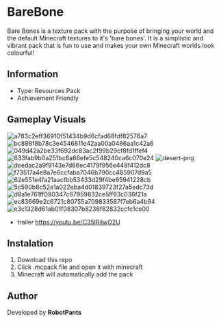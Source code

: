 # BareBone
Bare Bones is a texture pack with the purpose of bringing your world and the default Minecraft textures to it's 'bare bones'. It is a simplistic and vibrant pack that is fun to use and makes your own Minecraft worlds look colourful!
## Information 
- Type: Resources Pack
- Achievement Friendly
## Gameplay Visuals
![a783c2eff36910f51434b9d6cfad68fdf82576a7](https://github.com/user-attachments/assets/895ce7ee-da86-4c75-b457-89efb54de9be)
![bc898f8b78c3e4546811e42aa00a0486aa1c42a6](https://github.com/user-attachments/assets/c2365d60-4f8e-405f-aa2d-776920356f1f)
![049d42a2be33f692dc83ac2f99b29cf8fd1ffef4](https://github.com/user-attachments/assets/d330b97b-657e-4ac6-8b95-9d428f67868c)
![633fab9b0a251bc6a66efe5c548240ca6c070e24](https://github.com/user-attachments/assets/a1f4ebb3-d5c8-4287-8854-1ca68184d4c2)
![desert-png](https://github.com/user-attachments/assets/11468bb4-c62c-4645-8fa0-b151d28654d5)
![deedac2a9f9143e7d66ec4179f956e448f412dc8](https://github.com/user-attachments/assets/2d9a0e88-388e-4301-84a0-182692facc26)
![f73517a4e8a7e6ccfaba7046b790cc485907d9a5](https://github.com/user-attachments/assets/d0462ede-0d38-434c-9a3e-d301d31ebc1a)
![62e551e4fa21aacfbb53433d29f4be65941228cb](https://github.com/user-attachments/assets/e1ec5603-8d72-4eae-a278-fb60bc06e9c9)
![5c590b8c52e1a022eba4d01839723f27a5edc73d](https://github.com/user-attachments/assets/3881c790-a044-4f88-a319-513ab367eef0)
![d8a1e761ff080347c67959832ce5ff93c036f21a](https://github.com/user-attachments/assets/18acbf23-a59b-43b1-8a4a-4135f464e4ec)
![ec83669e2c6721c80755a709833587f7eb6a4b94](https://github.com/user-attachments/assets/cc624e7a-331a-49e2-8ba2-13b5ad445bfe)
![e3c1328d61ab01f08307b8236f82832ccfc1ce00](https://github.com/user-attachments/assets/15df8a49-8d1b-40dd-bbec-05df8b89341c)
- trailer
https://youtu.be/C35IRiIwO2U
## Instalation 
1. Download this repo
2. Click .mcpack file and open it with minecraft
3. Minecraft will automatically add the pack
## Author 
Developed by **RobotPants**
